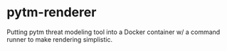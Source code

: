 # pytm-renderer
Putting pytm threat modeling tool into a Docker container w/ a command runner to make rendering simplistic.
